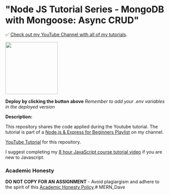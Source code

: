 # "Node JS Tutorial Series - MongoDB with Mongoose: Async CRUD"

✅ [Check out my YouTube Channel with all of my tutorials](https://www.youtube.com/DaveGrayTeachesCode).

[<img src="https://cdn.gomix.com/2bdfb3f8-05ef-4035-a06e-2043962a3a13%2Fremix-button.svg" width="163px" />](https://glitch.com/edit/#!/import/github/gitdagray/mongo_async_crud)

**Deploy by clicking the button above**
_Remember to add your .env variables in the deployed version_

**Description:**

This repository shares the code applied during the Youtube tutorial. The tutorial is part of a [Node.js & Express for Beginners Playlist](https://www.youtube.com/playlist?list=PL0Zuz27SZ-6PFkIxaJ6Xx_X46avTM1aYw) on my channel.  

[YouTube Tutorial](https://youtu.be/AWlLhRQJvtw) for this repository.

I suggest completing my [8 hour JavaScript course tutorial video](https://youtu.be/EfAl9bwzVZk) if you are new to Javascript.

### Academic Honesty

**DO NOT COPY FOR AN ASSIGNMENT** - Avoid plagiargism and adhere to the spirit of this [Academic Honesty Policy](https://www.freecodecamp.org/news/academic-honesty-policy/).# MERN_Dave
